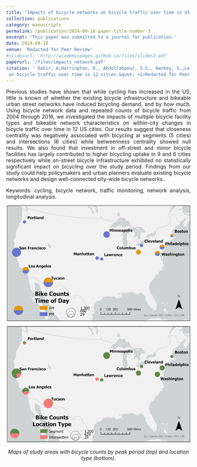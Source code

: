 ```yaml
---
title: "Impacts of bicycle networks on bicycle traffic over time in US cities"
collection: publications
category: manuscripts
permalink: /publication/2024-09-18-paper-title-number-3
excerpt: 'This paper was submitted to a journal for publication.'
date: 2024-09-18
venue: 'Redacted for Peer Review'
#slidesurl: 'http://academicpages.github.io/files/slides3.pdf'
paperurl: '/files/impacts_network.pdf'
citation: ' Dahir, A,Harrington, D., Abdollahpour, S.S., Hankey, S.,Le, H.T.K. (2024). &quot;Impacts of bicycle network
 on bicycle traffic over time in 12 cities.&quot; <i>Redacted for Peer Review</i>.'
---
```


<p align="justify">Previous studies have shown that while cycling has increased in the US, little is known of whether the existing bicycle infrastructure and bikeable urban street networks have induced bicycling demand, and by how much. Using bicycle network data and repeated counts of bicycle traffic from 2004 through 2016, we investigated the impacts of multiple bicycle facility types and bikeable network characteristics on within-city changes in bicycle traffic over time in 12 US cities. Our results suggest that closeness centrality was negatively associated with bicycling at segments (5 cities) and intersections (6 cities) while betweenness centrality showed null results. We also found that investment in off-street and minor bicycle facilities has largely contributed to higher bicycling uptake in 9 and 6 cities respectively while on-street bicycle infrastructure exhibited no statistically significant impact on bicycling over the study period. Findings from our study could help policymakers and urban planners evaluate existing bicycle networks and design well-connected city-wide bicycle networks..</p>

<p align="justify">Keywords: cycling, bicycle network, traffic monitoring, network analysis, longitudinal analysis.</p>

<p align="center"> <img src="/images/study_network.png" style = "border:0"> </p>
<p font size = "8" align="center"><i> Maps of study areas with bicycle counts by peak period (top) and location type (bottom). </i></p>